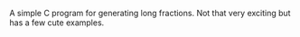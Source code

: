 A simple C program for generating long fractions. Not that very exciting but has a few cute examples.
